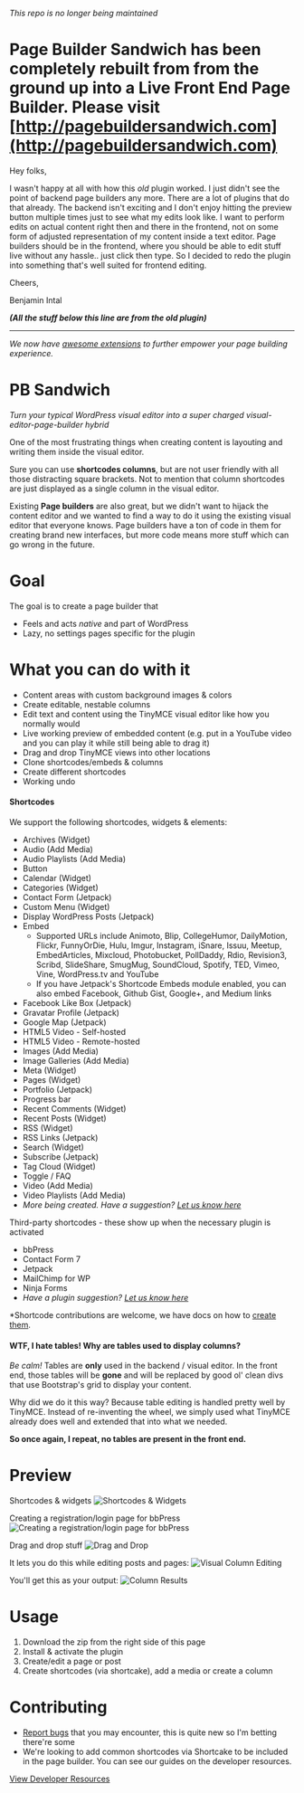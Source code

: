 *This repo is no longer being maintained*

# Page Builder Sandwich has been completely rebuilt from from the ground up into a Live Front End Page Builder. Please visit [http://pagebuildersandwich.com](http://pagebuildersandwich.com)

Hey folks, 

I wasn't happy at all with how this *old* plugin worked. I just didn't see the point of backend page builders any more. There are a lot of plugins that do that already. The backend isn't exciting and I don't enjoy hitting the preview button multiple times just to see what my edits look like. I want to perform edits on actual content right then and there in the frontend, not on some form of adjusted representation of my content inside a text editor. Page builders should be in the frontend, where you should be able to edit stuff live without any hassle.. just click then type. So I decided to redo the plugin into something that's well suited for frontend editing.

Cheers,

Benjamin Intal


***(All the stuff below this line are from the old plugin)***

---

*We now have [awesome extensions](http://pbsandwi.ch/downloads) to further empower your page building experience.*

# PB Sandwich
*Turn your typical WordPress visual editor into a super charged visual-editor-page-builder hybrid*

One of the most frustrating things when creating content is layouting and writing them inside the visual editor.

Sure you can use **shortcodes columns**, but are not user friendly with all those distracting square brackets. Not to mention that column shortcodes are just displayed as a single column in the visual editor.

Existing **Page builders** are also great, but we didn't want to hijack the content editor and we wanted to find a way to do it using the existing visual editor that everyone knows. Page builders have a ton of code in them for creating brand new interfaces, but more code means more stuff which can go wrong in the future.

# Goal

The goal is to create a page builder that
* Feels and acts *native* and part of WordPress
* Lazy, no settings pages specific for the plugin

# What you can do with it

* Content areas with custom background images & colors
* Create editable, nestable columns
* Edit text and content using the TinyMCE visual editor like how you normally would
* Live working preview of embedded content (e.g. put in a YouTube video and you can play it while still being able to drag it)
* Drag and drop TinyMCE views into other locations
* Clone shortcodes/embeds & columns
* Create different shortcodes
* Working undo

#### Shortcodes

We support the following shortcodes, widgets & elements:

* Archives (Widget)
* Audio (Add Media)
* Audio Playlists (Add Media)
* Button
* Calendar (Widget)
* Categories (Widget)
* Contact Form (Jetpack)
* Custom Menu (Widget)
* Display WordPress Posts (Jetpack)
* Embed
	* Supported URLs include Animoto, Blip, CollegeHumor, DailyMotion, Flickr, FunnyOrDie, Hulu, Imgur, Instagram, iSnare, Issuu, Meetup, EmbedArticles, Mixcloud, Photobucket, PollDaddy, Rdio, Revision3, Scribd, SlideShare, SmugMug, SoundCloud, Spotify, TED, Vimeo, Vine, WordPress.tv and YouTube
	* If you have Jetpack's Shortcode Embeds module enabled, you can also embed Facebook, Github Gist, Google+, and Medium links
* Facebook Like Box (Jetpack)
* Gravatar Profile (Jetpack)
* Google Map (Jetpack)
* HTML5 Video - Self-hosted
* HTML5 Video - Remote-hosted
* Images (Add Media)
* Image Galleries (Add Media)
* Meta (Widget)
* Pages (Widget)
* Portfolio (Jetpack)
* Progress bar
* Recent Comments (Widget)
* Recent Posts (Widget)
* RSS (Widget)
* RSS Links (Jetpack)
* Search (Widget)
* Subscribe (Jetpack)
* Tag Cloud (Widget)
* Toggle / FAQ
* Video (Add Media)
* Video Playlists (Add Media)
* *More being created. Have a suggestion? [Let us know here](https://github.com/gambitph/Page-Builder-Sandwich/issues/new)*

Third-party shortcodes - these show up when the necessary plugin is activated

* bbPress
* Contact Form 7
* Jetpack
* MailChimp for WP
* Ninja Forms
* *Have a plugin suggestion? [Let us know here](https://github.com/gambitph/Page-Builder-Sandwich/issues/new)*

*Shortcode contributions are welcome, we have docs on how to [create them](https://github.com/gambitph/Page-Builder-Sandwich/wiki/Creating-a-Shortcode).

#### WTF, I hate tables! Why are tables used to display columns?

*Be calm!* Tables are **only** used in the backend / visual editor. In the front end, those tables will be **gone** and will be replaced by good ol' clean divs that use Bootstrap's grid to display your content.

Why did we do it this way? Because table editing is handled pretty well by TinyMCE. Instead of re-inventing the wheel, we simply used what TinyMCE already does well and extended that into what we needed.

**So once again, I repeat, no tables are present in the front end.**

# Preview

Shortcodes & widgets
![Shortcodes & Widgets](https://raw.githubusercontent.com/gambitph/Page-Builder-Sandwich/master/preview/shortcodes.jpg)

Creating a registration/login page for bbPress
![Creating a registration/login page for bbPress](https://raw.githubusercontent.com/gambitph/Page-Builder-Sandwich/master/preview/bbpress.jpg)

Drag and drop stuff
![Drag and Drop](https://raw.githubusercontent.com/gambitph/Page-Builder-Sandwich/master/preview/drag-and-drop.jpg)

It lets you do this while editing posts and pages:
![Visual Column Editing](https://raw.githubusercontent.com/gambitph/Page-Builder-Sandwich/master/preview/visual-editor.jpg)

You'll get this as your output:
![Column Results](https://raw.githubusercontent.com/gambitph/Page-Builder-Sandwich/master/preview/frontend.jpg)

# Usage

1. Download the zip from the right side of this page
2. Install & activate the plugin
3. Create/edit a page or post
4. Create shortcodes (via shortcake), add a media or create a column

# Contributing

* [Report bugs](https://github.com/gambitph/Page-Builder-Sandwich/issues) that you may encounter, this is quite new so I'm betting there're some
* We're looking to add common shortcodes via Shortcake to be included in the page builder. You can see our guides on the developer resources.

[View Developer Resources](https://github.com/gambitph/Page-Builder-Sandwich/wiki)
